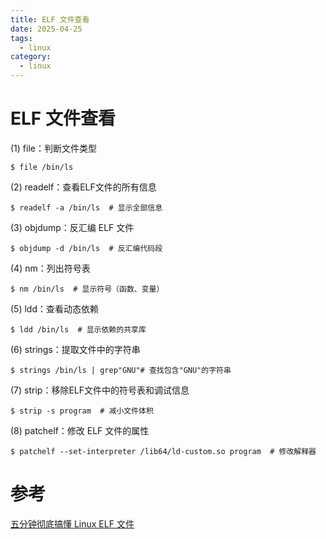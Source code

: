 ```yaml
---
title: ELF 文件查看
date: 2025-04-25
tags:
  - linux
category:
  - linux
---
```

# ELF 文件查看 

(1) file：判断文件类型

```
$ file /bin/ls
```

(2) readelf：查看ELF文件的所有信息

```
$ readelf -a /bin/ls  # 显示全部信息
```

(3) objdump：反汇编 ELF 文件

```
$ objdump -d /bin/ls  # 反汇编代码段
```

(4) nm：列出符号表

```
$ nm /bin/ls  # 显示符号（函数、变量）
```

(5) ldd：查看动态依赖

```
$ ldd /bin/ls  # 显示依赖的共享库
```

(6) strings：提取文件中的字符串

```
$ strings /bin/ls | grep"GNU"# 查找包含"GNU"的字符串
```

(7) strip：移除ELF文件中的符号表和调试信息

```
$ strip -s program  # 减小文件体积
```

(8) patchelf：修改 ELF 文件的属性

```
$ patchelf --set-interpreter /lib64/ld-custom.so program  # 修改解释器
```

# 参考

[五分钟彻底搞懂 Linux ELF 文件](https://mp.weixin.qq.com/s/Rz44RG9NQJeaIh71ZC3cvA)
